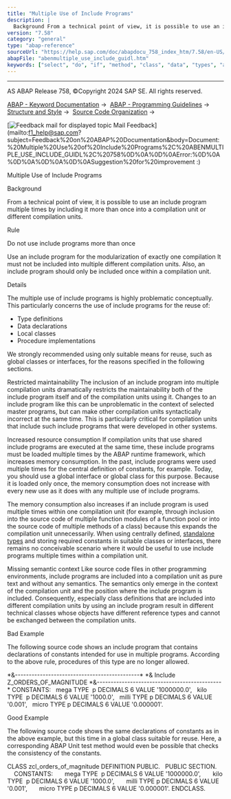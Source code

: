 ```yaml
---
title: "Multiple Use of Include Programs"
description: |
  Background From a technical point of view, it is possible to use an include program multiple times by including it more than once into a compilation unit or different compilation units. Rule Do not use include programs more than once Use an include program for the modularization of exactly one compi
version: "7.58"
category: "general"
type: "abap-reference"
sourceUrl: "https://help.sap.com/doc/abapdocu_758_index_htm/7.58/en-US/abenmultiple_use_include_guidl.htm"
abapFile: "abenmultiple_use_include_guidl.htm"
keywords: ["select", "do", "if", "method", "class", "data", "types", "abenmultiple", "use", "include", "guidl"]
---
```


* * *

AS ABAP Release 758, ©Copyright 2024 SAP SE. All rights reserved.

[ABAP - Keyword Documentation](https://help.sap.com/doc/abapdocu_758_index_htm/7.58/en-US/abenabap.htm) →  [ABAP - Programming Guidelines](https://help.sap.com/doc/abapdocu_758_index_htm/7.58/en-US/abenabap_pgl.htm) →  [Structure and Style](https://help.sap.com/doc/abapdocu_758_index_htm/7.58/en-US/abenstructure_style_gdl.htm) →  [Source Code Organization](https://help.sap.com/doc/abapdocu_758_index_htm/7.58/en-US/abensource_code_orga_gdl.htm) → 

 [![](Mail.gif?object=Mail.gif "Feedback mail for displayed topic") Mail Feedback](mailto:f1_help@sap.com?subject=Feedback%20on%20ABAP%20Documentation&body=Document:%20Multiple%20Use%20of%20Include%20Programs%2C%20ABENMULTIPLE_USE_INCLUDE_GUIDL%2C%20758%0D%0A%0D%0AError:%0D%0A%0D%0A%0D%0A%0D%0ASuggestion%20for%20improvement
:)

Multiple Use of Include Programs

Background   

From a technical point of view, it is possible to use an include program multiple times by including it more than once into a compilation unit or different compilation units.

Rule   

Do not use include programs more than once

Use an include program for the modularization of exactly one compilation It must not be included into multiple different compilation units. Also, an include program should only be included once within a compilation unit.

Details   

The multiple use of include programs is highly problematic conceptually. This particularly concerns the use of include programs for the reuse of:

-   Type definitions
-   Data declarations
-   Local classes
-   Procedure implementations

We strongly recommended using only suitable means for reuse, such as global classes or interfaces, for the reasons specified in the following sections.

Restricted maintainability
The inclusion of an include program into multiple compilation units dramatically restricts the maintainability both of the include program itself and of the compilation units using it. Changes to an include program like this can be unproblematic in the context of selected master programs, but can make other compilation units syntactically incorrect at the same time. This is particularly critical for compilation units that include such include programs that were developed in other systems.

Increased resource consumption
If compilation units that use shared include programs are executed at the same time, these include programs must be loaded multiple times by the ABAP runtime framework, which increases memory consumption. In the past, include programs were used multiple times for the central definition of constants, for example. Today, you should use a global interface or global class for this purpose. Because it is loaded only once, the memory consumption does not increase with every new use as it does with any multiple use of include programs.

The memory consumption also increases if an include program is used multiple times within one compilation unit (for example, through inclusion into the source code of multiple function modules of a function pool or into the source code of multiple methods of a class) because this expands the compilation unit unnecessarily. When using centrally defined, [standalone types](https://help.sap.com/doc/abapdocu_758_index_htm/7.58/en-US/abenbound_independent_dtype_guidl.htm "Guideline") and storing required constants in suitable classes or interfaces, there remains no conceivable scenario where it would be useful to use include programs multiple times within a compilation unit.

Missing semantic context
Like source code files in other programming environments, include programs are included into a compilation unit as pure text and without any semantics. The semantics only emerge in the context of the compilation unit and the position where the include program is included. Consequently, especially class definitions that are included into different compilation units by using an include program result in different technical classes whose objects have different reference types and cannot be exchanged between the compilation units.

Bad Example

The following source code shows an include program that contains declarations of constants intended for use in multiple programs. According to the above rule, procedures of this type are no longer allowed.

\*&---------------------------------------------\*
\*& Include Z\_ORDERS\_OF\_MAGNITUDE
\*&---------------------------------------------\*
CONSTANTS:
  mega TYPE  p DECIMALS 6 VALUE '1000000.0',
  kilo TYPE  p DECIMALS 6 VALUE '1000.0',
  milli TYPE p DECIMALS 6 VALUE '0.001',
  micro TYPE p DECIMALS 6 VALUE '0.000001'.

Good Example

The following source code shows the same declarations of constants as in the above example, but this time in a global class suitable for reuse. Here, a corresponding ABAP Unit test method would even be possible that checks the consistency of the constants.

CLASS zcl\_orders\_of\_magnitude DEFINITION PUBLIC.
  PUBLIC SECTION.
    CONSTANTS:
      mega TYPE  p DECIMALS 6 VALUE '1000000.0',
      kilo TYPE  p DECIMALS 6 VALUE '1000.0',
      milli TYPE p DECIMALS 6 VALUE '0.001',
      micro TYPE p DECIMALS 6 VALUE '0.000001'.
ENDCLASS.
